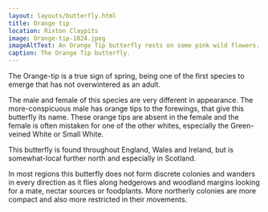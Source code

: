 ```yaml
---
layout: layouts/butterfly.html
title: Orange tip
location: Rixton Claypits
image: Orange-tip-1024.jpeg
imageAltText: An Orange Tip butterfly rests on some pink wild flowers.
caption: The Orange Tip butterfly.
---
```


The Orange-tip is a true sign of spring, being one of the first species to emerge that has not overwintered as an adult.

The male and female of this species are very different in appearance. The more-conspicuous male has orange tips to the forewings, that give this butterfly its name. These orange tips are absent in the female and the female is often mistaken for one of the other whites, especially the Green-veined White or Small White.

This butterfly is found throughout England, Wales and Ireland, but is somewhat-local further north and especially in Scotland.

In most regions this butterfly does not form discrete colonies and wanders in every direction as it flies along hedgerows and woodland margins looking for a mate, nectar sources or foodplants. More northerly colonies are more compact and also more restricted in their movements.
